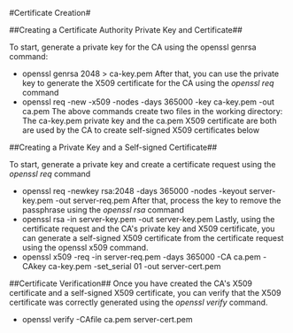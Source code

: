 #Certificate Creation#

##Creating a Certificate Authority Private Key and Certificate##

To start, generate a private key for the CA using the openssl genrsa command:
- openssl genrsa 2048 > ca-key.pem
After that, you can use the private key to generate the X509 certificate for the CA using the *openssl req* command
- openssl req -new -x509 -nodes -days 365000 -key ca-key.pem -out ca.pem
The above commands create two files in the working directory: The ca-key.pem private key and the ca.pem X509 certificate are both are used by the CA to create self-signed X509 certificates below

##Creating a Private Key and a Self-signed Certificate##

To start, generate a private key and create a certificate request using the *openssl req* command
- openssl req -newkey rsa:2048 -days 365000 -nodes -keyout server-key.pem -out server-req.pem
After that, process the key to remove the passphrase using the *openssl rsa* command
- openssl rsa -in server-key.pem -out server-key.pem
Lastly, using the certificate request and the CA's private key and X509 certificate, you can generate a self-signed X509 certificate from the certificate request using the openssl x509 command.
- openssl x509 -req -in server-req.pem -days 365000 -CA ca.pem -CAkey ca-key.pem -set_serial 01 -out server-cert.pem

##Certificate Verification##
Once you have created the CA's X509 certificate and a self-signed X509 certificate, you can verify that the X509 certificate was correctly generated using the *openssl verify* command.
- openssl verify -CAfile ca.pem server-cert.pem
